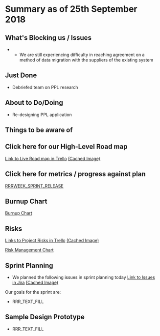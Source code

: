 # Summary as of 25th September 2018 
## What's Blocking us / Issues
* * We are still experiencing difficulty in reaching agreement on a method of data migration with the suppliers of the existing system 

## Just Done
* Debriefed team on PPL research 

## About to Do/Doing
* Re-designing PPL application

## Things to be aware of

## Click here for our High-Level Road map
[Link to Live Road map in Trello](https://trello.com/b/gDQdE01u/asl-roadmap)    [\(Cached Image\)](graphs/ASLRoadMap25092018.jpg)

## Click here for metrics / progress against plan
[RRRWEEK_SPRINT_RELEASE](graphs/progress25092018.png)

## Burnup Chart

[Burnup Chart](graphs/burnup19092018.svg)

## Risks
[Links to Project Risks in Trello](https://trello.com/b/VuFuCL7t/risk-register-and-kpis-asl-delivery)    [\(Cached Image\)](graphs/ASLRiskRegister25092018.jpg)

[Risk Management Chart](graphs/risk25092018.png)

## Sprint Planning
* We planned the following issues in sprint planning today [Link to Issues in Jira](https://jira.digital.homeoffice.gov.uk/secure/RapidBoard.jspa?rapidView=261)    [\(Cached Image\)](graphs/sprint25092018.png)

Our goals for the sprint are:
* RRR_TEXT_FILL
## Sample Design Prototype
* RRR_TEXT_FILL
